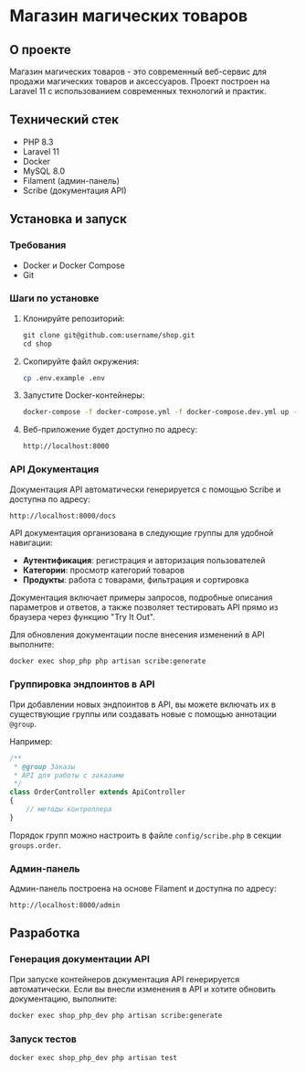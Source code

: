 # Магазин магических товаров

## О проекте

Магазин магических товаров - это современный веб-сервис для продажи магических товаров и аксессуаров.
Проект построен на Laravel 11 с использованием современных технологий и практик.

## Технический стек

-   PHP 8.3
-   Laravel 11
-   Docker
-   MySQL 8.0
-   Filament (админ-панель)
-   Scribe (документация API)

## Установка и запуск

### Требования

-   Docker и Docker Compose
-   Git

### Шаги по установке

1. Клонируйте репозиторий:

    ```md
    git clone git@github.com:username/shop.git
    cd shop
    ```

2. Скопируйте файл окружения:

    ```bash
    cp .env.example .env
    ```

3. Запустите Docker-контейнеры:

    ```bash
    docker-compose -f docker-compose.yml -f docker-compose.dev.yml up --build
    ```

4. Веб-приложение будет доступно по адресу:

    ```text
    http://localhost:8000
    ```

### API Документация

Документация API автоматически генерируется с помощью Scribe и доступна по адресу:

```text
http://localhost:8000/docs
```

API документация организована в следующие группы для удобной навигации:

-   **Аутентификация**: регистрация и авторизация пользователей
-   **Категории**: просмотр категорий товаров
-   **Продукты**: работа с товарами, фильтрация и сортировка

Документация включает примеры запросов, подробные описания параметров и ответов, а также позволяет тестировать API прямо из браузера через функцию "Try It Out".

Для обновления документации после внесения изменений в API выполните:

```bash
docker exec shop_php php artisan scribe:generate
```

### Группировка эндпоинтов в API

При добавлении новых эндпоинтов в API, вы можете включать их в существующие группы или создавать новые с помощью аннотации `@group`.

Например:

```php
/**
 * @group Заказы
 * API для работы с заказами
 */
class OrderController extends ApiController
{
    // методы контроллера
}
```

Порядок групп можно настроить в файле `config/scribe.php` в секции `groups.order`.

### Админ-панель

Админ-панель построена на основе Filament и доступна по адресу:

```text
http://localhost:8000/admin
```

## Разработка

### Генерация документации API

При запуске контейнеров документация API генерируется автоматически. Если вы внесли изменения в API и хотите обновить документацию, выполните:

```bash
docker exec shop_php_dev php artisan scribe:generate
```

### Запуск тестов

```bash
docker exec shop_php_dev php artisan test
```

